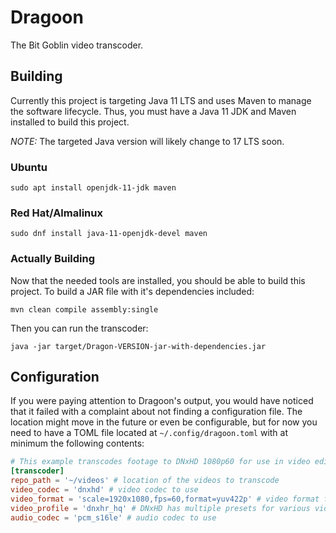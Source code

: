 # Dragoon

The Bit Goblin video transcoder.

## Building

Currently this project is targeting Java 11 LTS and uses Maven to manage the software lifecycle. Thus, you must have a Java 11 JDK and Maven installed to build this project.

*NOTE:* The targeted Java version will likely change to 17 LTS soon.

### Ubuntu

`sudo apt install openjdk-11-jdk maven`

### Red Hat/Almalinux

`sudo dnf install java-11-openjdk-devel maven`

### Actually Building

Now that the needed tools are installed, you should be able to build this project. To build a JAR file with it's dependencies included:

`mvn clean compile assembly:single`

Then you can run the transcoder:

`java -jar target/Dragon-VERSION-jar-with-dependencies.jar`

## Configuration

If you were paying attention to Dragoon's output, you would have noticed that it failed with a complaint about not finding a configuration file. The location might move in the future or even be configurable, but for now you need to have a TOML file located at `~/.config/dragoon.toml` with at minimum the following contents:

```toml
# This example transcodes footage to DNxHD 1080p60 for use in video editors like DaVinci Resolve.
[transcoder]
repo_path = '~/videos' # location of the videos to transcode
video_codec = 'dnxhd' # video codec to use
video_format = 'scale=1920x1080,fps=60,format=yuv422p' # video format flag - this will be broken later into separate attributes
video_profile = 'dnxhr_hq' # DNxHD has multiple presets for various video qualities
audio_codec = 'pcm_s16le' # audio codec to use
```
